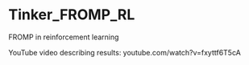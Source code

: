 # Tinker_FROMP_RL
FROMP in reinforcement learning

YouTube video describing results:
youtube.com/watch?v=fxyttf6T5cA
